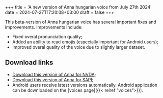 +++
title = 'A new version of Anna hungarian voice from July 27th 2024'
date = 2024-07-27T17:20:08+03:00
draft = false
+++

This beta-version of Anna hungarian voice has several important fixes and improvements.
Improvements include:

* Fixed overal pronunciation quality;
* Added an ability to read emojis (especially important for Android users);
* Improved overal quality of the voice due to slightly larger dataset.

## Download links

* [Download this version of Anna for NVDA](https://storage.cyrmax.ru/rhvoice/vce/RHVoice-voice-Hungarian-Anna-Beta-4.1.1002.11.nvda-addon);
* [Download this version of Anna for SAPI](https://storage.cyrmax.ru/rhvoice/vce/RHVoice-voice-Hungarian-Anna-Beta-v4.1.1002.20-setup.exe);
* Android users receive latest versions automatically. Android application can be downloaded on the [voices page]({{< relref "voices">}}).
